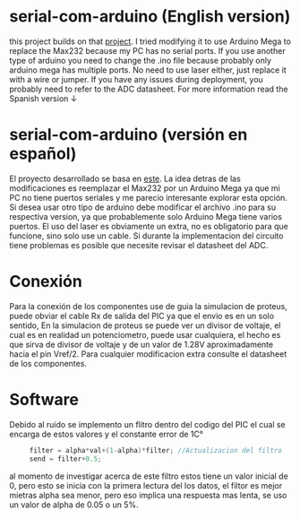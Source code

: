 # serial-com-arduino (English version)
this project builds on that [project](http://sherlin.xbot.es/proyectos/proyecto-laser-y-fibra-optica). 
I tried modifying it to use Arduino Mega to replace the Max232 because my PC has no serial ports. 
If you use another type of arduino you need to change the .ino file because probably only arduino mega has multiple ports. 
No need to use laser either, just replace it with a wire or jumper.
If you have any issues during deployment, you probably need to refer to the ADC datasheet.
For more information read the Spanish version ↓

# serial-com-arduino (versión en español)
El proyecto desarrollado se basa en [este](http://sherlin.xbot.es/proyectos/proyecto-laser-y-fibra-optica). 
La idea detras de las modificaciones es reemplazar el Max232 por un Arduino Mega ya que mi PC no tiene puertos seriales y me parecio interesante explorar esta opción.
Si desea usar otro tipo de arduino debe modificar el archivo .ino para su respectiva version, ya que probablemente solo Arduino Mega tiene varios puertos.
El uso del laser es obviamente un extra, no es obligatorio para que funcione, sino solo use un cable.
Si durante la implementacion del circuito tiene problemas es posible que necesite revisar el datasheet del ADC.

# Conexión
Para la conexión de los componentes use de guia la simulacion de proteus, puede obviar el cable Rx de salida del PIC ya que el envio es en un solo sentido, 
En la simulacion de proteus se puede ver un divisor de voltaje, el cual es en realidad un potenciometro, puede usar cualquiera, el hecho es que sirva de divisor de voltaje
y de un valor de 1.28V aproximadamente hacia el pin Vref/2. Para cualquier modificacion extra consulte el datasheet de los componentes.

# Software
Debido al ruido se implemento un flitro dentro del codigo del PIC el cual se encarga de estos valores y el constante error de 1C°  
```c
     filter = alpha*val+(1-alpha)*filter; //Actualizacion del filtro
     send = filter+0.5;
```
al momento de investigar acerca de este filtro estos tiene un valor inicial de 0, pero esto se inicia con la primera lectura del los datos,
el filtor es mejor mietras alpha sea menor, pero eso implica una respuesta mas lenta, se uso un valor de alpha de 0.05 o un 5%.
